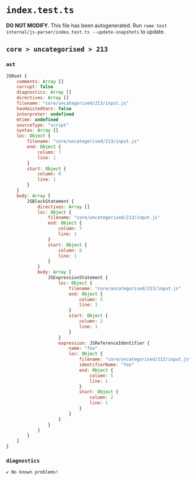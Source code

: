 # `index.test.ts`

**DO NOT MODIFY**. This file has been autogenerated. Run `rome test internal/js-parser/index.test.ts --update-snapshots` to update.

## `core > uncategorised > 213`

### `ast`

```javascript
JSRoot {
	comments: Array []
	corrupt: false
	diagnostics: Array []
	directives: Array []
	filename: "core/uncategorised/213/input.js"
	hasHoistedVars: false
	interpreter: undefined
	mtime: undefined
	sourceType: "script"
	syntax: Array []
	loc: Object {
		filename: "core/uncategorised/213/input.js"
		end: Object {
			column: 7
			line: 1
		}
		start: Object {
			column: 0
			line: 1
		}
	}
	body: Array [
		JSBlockStatement {
			directives: Array []
			loc: Object {
				filename: "core/uncategorised/213/input.js"
				end: Object {
					column: 7
					line: 1
				}
				start: Object {
					column: 0
					line: 1
				}
			}
			body: Array [
				JSExpressionStatement {
					loc: Object {
						filename: "core/uncategorised/213/input.js"
						end: Object {
							column: 5
							line: 1
						}
						start: Object {
							column: 2
							line: 1
						}
					}
					expression: JSReferenceIdentifier {
						name: "foo"
						loc: Object {
							filename: "core/uncategorised/213/input.js"
							identifierName: "foo"
							end: Object {
								column: 5
								line: 1
							}
							start: Object {
								column: 2
								line: 1
							}
						}
					}
				}
			]
		}
	]
}
```

### `diagnostics`

```
✔ No known problems!

```
